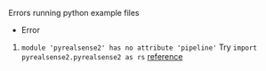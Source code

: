 Errors running python example files

- Error
1. ```module 'pyrealsense2' has no attribute 'pipeline'```
Try ```import pyrealsense2.pyrealsense2 as rs``` [reference](https://github.com/IntelRealSense/librealsense/issues/11671
) 

